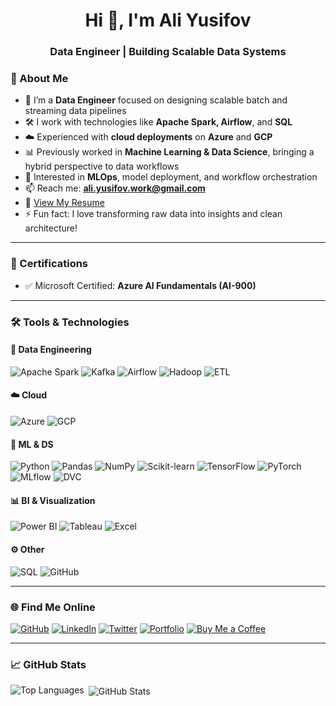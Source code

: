 <h1 align="center">Hi 👋, I'm Ali Yusifov</h1>
<h3 align="center">Data Engineer | Building Scalable Data Systems</h3>

### 🚀 About Me

- 💼 I’m a **Data Engineer** focused on designing scalable batch and streaming data pipelines  
- 🛠️ I work with technologies like **Apache Spark, Airflow**, and **SQL**  
- ☁️ Experienced with **cloud deployments** on **Azure** and **GCP**  
- 📊 Previously worked in **Machine Learning & Data Science**, bringing a hybrid perspective to data workflows  
- 🧠 Interested in **MLOps**, model deployment, and workflow orchestration  
- 📫 Reach me: **ali.yusifov.work@gmail.com**  
- 📄 [View My Resume](https://1drv.ms/b/s!At-R4Y4RWfpEhswVU1DWiumOcuv0vw?e=QrcHcs)  
- ⚡ Fun fact: I love transforming raw data into insights and clean architecture!

---

### 🏅 Certifications

- ✅ Microsoft Certified: **Azure AI Fundamentals (AI-900)**

---

### 🛠️ Tools & Technologies

#### 💾 Data Engineering
![Apache Spark](https://img.shields.io/badge/Apache%20Spark-E25A1C?style=flat-square&logo=apache-spark&logoColor=white)
![Kafka](https://img.shields.io/badge/Kafka-231F20?style=flat-square&logo=apache-kafka&logoColor=white)
![Airflow](https://img.shields.io/badge/Apache%20Airflow-017CEE?style=flat-square&logo=apache-airflow&logoColor=white)
![Hadoop](https://img.shields.io/badge/Hadoop-66CCFF?style=flat-square&logo=apache-hadoop&logoColor=white)
![ETL](https://img.shields.io/badge/ETL%20Pipelines-FFA500?style=flat-square)

#### ☁️ Cloud
![Azure](https://img.shields.io/badge/Azure-0078D4?style=flat-square&logo=microsoft-azure&logoColor=white)
![GCP](https://img.shields.io/badge/GCP-4285F4?style=flat-square&logo=google-cloud&logoColor=white)

#### 🧠 ML & DS
![Python](https://img.shields.io/badge/Python-3776AB?style=flat-square&logo=python&logoColor=white)
![Pandas](https://img.shields.io/badge/Pandas-150458?style=flat-square&logo=pandas&logoColor=white)
![NumPy](https://img.shields.io/badge/Numpy-013243?style=flat-square&logo=numpy&logoColor=white)
![Scikit-learn](https://img.shields.io/badge/Scikit--learn-F7931E?style=flat-square&logo=scikit-learn&logoColor=white)
![TensorFlow](https://img.shields.io/badge/Tensorflow-FF6F00?style=flat-square&logo=tensorflow&logoColor=white)
![PyTorch](https://img.shields.io/badge/PyTorch-EE4C2C?style=flat-square&logo=pytorch&logoColor=white)
![MLflow](https://img.shields.io/badge/MLflow-0194E2?style=flat-square&logo=mlflow&logoColor=white)
![DVC](https://img.shields.io/badge/DVC-945DD6?style=flat-square&logo=dvc&logoColor=white)

#### 📊 BI & Visualization
![Power BI](https://img.shields.io/badge/Power%20BI-F2C811?style=flat-square&logo=power-bi&logoColor=black)
![Tableau](https://img.shields.io/badge/Tableau-E97627?style=flat-square&logo=tableau&logoColor=white)
![Excel](https://img.shields.io/badge/Excel-217346?style=flat-square&logo=microsoft-excel&logoColor=white)

#### ⚙️ Other
![SQL](https://img.shields.io/badge/SQL-CC2927?style=flat-square&logo=sql&logoColor=white)
![GitHub](https://img.shields.io/badge/GitHub-181717?style=flat-square&logo=github&logoColor=white)

---

### 🌐 Find Me Online

[![GitHub](https://img.shields.io/badge/GitHub-100000?style=for-the-badge&logo=github&logoColor=white)](https://github.com/aliyusifov99)
[![LinkedIn](https://img.shields.io/badge/LinkedIn-0077B5?style=for-the-badge&logo=linkedin&logoColor=white)](https://www.linkedin.com/in/ali-yusifov/)
[![Twitter](https://img.shields.io/badge/Twitter-1DA1F2?style=for-the-badge&logo=twitter&logoColor=white)](https://twitter.com/aliyusifovpy)
[![Portfolio](https://img.shields.io/badge/Website-4CAF50?style=for-the-badge&logo=google-earth&logoColor=white)](https://www.aliyusifovai.com/)
[![Buy Me a Coffee](https://img.shields.io/badge/Buy_Me_A_Coffee-F7DF1E?style=for-the-badge&logo=buy-me-a-coffee&logoColor=black)](https://www.buymeacoffee.com/aliyusifov)

---

### 📈 GitHub Stats

<p>
  <img align="left" src="https://github-readme-stats.vercel.app/api/top-langs?username=aliyusifov99&show_icons=true&locale=en&layout=compact" alt="Top Languages" />
</p>

<p>
  &nbsp;<img align="center" src="https://github-readme-stats.vercel.app/api?username=aliyusifov99&show_icons=true&locale=en" alt="GitHub Stats" />
</p>
